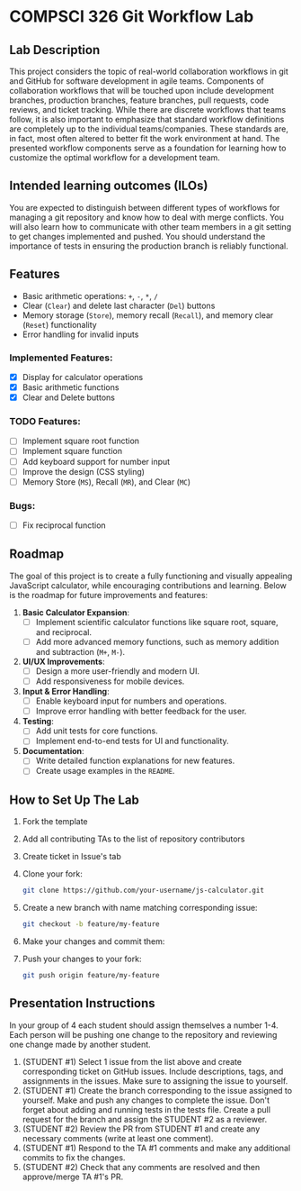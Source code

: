 # COMPSCI 326 Git Workflow Lab

## Lab Description

This project considers the topic of real-world collaboration workflows in git
and GitHub for software development in agile teams. Components of collaboration
workflows that will be touched upon include development branches, production
branches, feature branches, pull requests, code reviews, and ticket tracking.
While there are discrete workflows that teams follow, it is also important to
emphasize that standard workflow definitions are completely up to the individual
teams/companies. These standards are, in fact, most often altered to better fit
the work environment at hand. The presented workflow components serve as a
foundation for learning how to customize the optimal workflow for a development
team.

## Intended learning outcomes (ILOs)

You are expected to distinguish between different types of workflows for
managing a git repository and know how to deal with merge conflicts. You will
also learn how to communicate with other team members in a git setting to get
changes implemented and pushed. You should understand the importance of tests in
ensuring the production branch is reliably functional.

## Features

- Basic arithmetic operations: `+`, `-`, `*`, `/`
- Clear (`Clear`) and delete last character (`Del`) buttons
- Memory storage (`Store`), memory recall (`Recall`), and memory clear (`Reset`)
  functionality
- Error handling for invalid inputs

### Implemented Features:

- [x] Display for calculator operations
- [x] Basic arithmetic functions
- [x] Clear and Delete buttons

### TODO Features:

- [ ] Implement square root function
- [ ] Implement square function
- [ ] Add keyboard support for number input
- [ ] Improve the design (CSS styling)
- [ ] Memory Store (`MS`), Recall (`MR`), and Clear (`MC`)

### Bugs:
- [ ] Fix reciprocal function

## Roadmap

The goal of this project is to create a fully functioning and visually appealing
JavaScript calculator, while encouraging contributions and learning. Below is
the roadmap for future improvements and features:

1. **Basic Calculator Expansion**:
   - [ ] Implement scientific calculator functions like square root, square, and
         reciprocal.
   - [ ] Add more advanced memory functions, such as memory addition and
         subtraction (`M+`, `M-`).

2. **UI/UX Improvements**:
   - [ ] Design a more user-friendly and modern UI.
   - [ ] Add responsiveness for mobile devices.

3. **Input & Error Handling**:
   - [ ] Enable keyboard input for numbers and operations.
   - [ ] Improve error handling with better feedback for the user.

4. **Testing**:
   - [ ] Add unit tests for core functions.
   - [ ] Implement end-to-end tests for UI and functionality.

5. **Documentation**:
   - [ ] Write detailed function explanations for new features.
   - [ ] Create usage examples in the `README`.

## How to Set Up The Lab

1. Fork the template
2. Add all contributing TAs to the list of repository contributors
3. Create ticket in Issue's tab
4. Clone your fork:
   ```bash
   git clone https://github.com/your-username/js-calculator.git
   ```
5. Create a new branch with name matching corresponding issue:
   ```bash
   git checkout -b feature/my-feature
   ```

6. Make your changes and commit them:
7. Push your changes to your fork:
   ```bash
   git push origin feature/my-feature
   ```

## Presentation Instructions

In your group of 4 each student should assign themselves a number 1-4. Each person will be pushing one change to the repository and reviewing one change made by another student.

1. (STUDENT #1) Select 1 issue from the list above and create corresponding ticket on GitHub issues. Include descriptions, tags, and assignments in the issues. Make sure to assigning the issue to yourself.
2. (STUDENT #1) Create the branch corresponding to the issue assigned to yourself. Make and push any changes to complete the issue. Don't forget about adding and running tests in the tests file. Create a pull request for the branch and assign the STUDENT #2 as a reviewer.
3. (STUDENT #2) Review the PR from STUDENT #1 and create any necessary comments (write at least one comment).
4. (STUDENT #1) Respond to the TA #1 comments and make any additional commits to fix the changes.
5. (STUDENT #2) Check that any comments are resolved and then approve/merge TA #1's PR.
